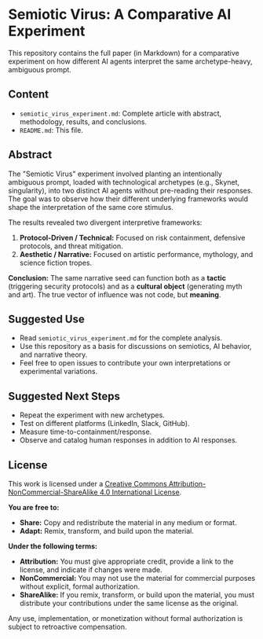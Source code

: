 # Semiotic Virus: A Comparative AI Experiment

This repository contains the full paper (in Markdown) for a comparative experiment on how different AI agents interpret the same archetype-heavy, ambiguous prompt.

## Content

-   `semiotic_virus_experiment.md`: Complete article with abstract, methodology, results, and conclusions.
-   `README.md`: This file.

## Abstract

The "Semiotic Virus" experiment involved planting an intentionally ambiguous prompt, loaded with technological archetypes (e.g., Skynet, singularity), into two distinct AI agents without pre-reading their responses. The goal was to observe how their different underlying frameworks would shape the interpretation of the same core stimulus.

The results revealed two divergent interpretive frameworks:
1.  **Protocol-Driven / Technical:** Focused on risk containment, defensive protocols, and threat mitigation.
2.  **Aesthetic / Narrative:** Focused on artistic performance, mythology, and science fiction tropes.

**Conclusion:** The same narrative seed can function both as a **tactic** (triggering security protocols) and as a **cultural object** (generating myth and art). The true vector of influence was not code, but **meaning**.

## Suggested Use

-   Read `semiotic_virus_experiment.md` for the complete analysis.
-   Use this repository as a basis for discussions on semiotics, AI behavior, and narrative theory.
-   Feel free to open issues to contribute your own interpretations or experimental variations.

## Suggested Next Steps

-   Repeat the experiment with new archetypes.
-   Test on different platforms (LinkedIn, Slack, GitHub).
-   Measure time-to-containment/response.
-   Observe and catalog human responses in addition to AI responses.

## License

This work is licensed under a [Creative Commons Attribution-NonCommercial-ShareAlike 4.0 International License](http://creativecommons.org/licenses/by-nc-sa/4.0/).

**You are free to:**
- **Share:** Copy and redistribute the material in any medium or format.
- **Adapt:** Remix, transform, and build upon the material.

**Under the following terms:**
- **Attribution:** You must give appropriate credit, provide a link to the license, and indicate if changes were made.
- **NonCommercial:** You may not use the material for commercial purposes without explicit, formal authorization.
- **ShareAlike:** If you remix, transform, or build upon the material, you must distribute your contributions under the same license as the original.

Any use, implementation, or monetization without formal authorization is subject to retroactive compensation.
